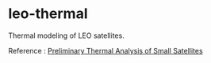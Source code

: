 # leo-thermal
Thermal modeling of LEO satellites.

Reference : [Preliminary Thermal Analysis of Small Satellites](http://smallsat.uga.edu/images/documents/papers/Preliminary_Thermal_Analysis_of_Small_Satellites.pdf)
